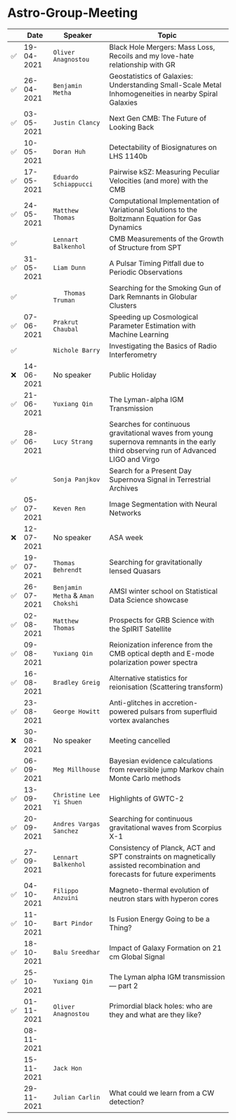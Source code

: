 # Astro-Group-Meeting

| | Date| Speaker | Topic |
| --- | --- | --- | --- |
| ✅ | 19-04-2021 | `Oliver Anagnostou` | Black Hole Mergers: Mass Loss, Recoils and my love-hate relationship with GR |
| ✅ | 26-04-2021 | `Benjamin Metha` | Geostatistics of Galaxies: Understanding Small-Scale Metal Inhomogeneities in nearby Spiral Galaxies |
| ✅ | 03-05-2021 | `Justin Clancy` | Next Gen CMB: The Future of Looking Back |
| ✅ | 10-05-2021 | `Doran Huh` | Detectability of Biosignatures on LHS 1140b |
| ✅ | 17-05-2021 | `Eduardo Schiappucci` | Pairwise kSZ: Measuring Peculiar Velocities (and more) with the CMB |
| ✅ | 24-05-2021 | `Matthew Thomas` | Computational Implementation of Variational Solutions to the Boltzmann Equation for Gas Dynamics |
| ✅ | | `Lennart Balkenhol` | CMB Measurements of the Growth of Structure from SPT |
| ✅ | 31-05-2021 | `Liam Dunn` | A Pulsar Timing Pitfall due to Periodic Observations |
| ✅ | | `	Thomas Truman` | Searching for the Smoking Gun of Dark Remnants in Globular Clusters |
| ✅ | 07-06-2021 | `Prakrut Chaubal` | Speeding up Cosmological Parameter Estimation with Machine Learning |
| ✅ | | `Nichole Barry` | Investigating the Basics of Radio Interferometry |
| ❌ | 14-06-2021 | No speaker | Public Holiday |
| ✅ | 21-06-2021 | `Yuxiang Qin` | The Lyman-alpha IGM Transmission |
| ✅ | 28-06-2021 | `Lucy Strang` | Searches for continuous gravitational waves from young supernova remnants in the early third observing run of Advanced LIGO and Virgo |
| ✅ | | `Sonja Panjkov` | Search for a Present Day Supernova Signal in Terrestrial Archives |
| ✅ | 05-07-2021 | `Keven Ren` | Image Segmentation with Neural Networks |
| ❌ | 12-07-2021 | No speaker | ASA week |
| ✅ | 19-07-2021 | `Thomas Behrendt` | Searching for gravitationally lensed Quasars |
| ✅ | 26-07-2021 | `Benjamin Metha` & `Aman Chokshi` | AMSI winter school on Statistical Data Science showcase |
| ✅ | 02-08-2021 | `Matthew Thomas` | Prospects for GRB Science with the SpIRIT Satellite |
| ✅ | 09-08-2021 | `Yuxiang Qin` | Reionization inference from the CMB optical depth and E-mode polarization power spectra |
| ✅ | 16-08-2021 | `Bradley Greig` | Alternative statistics for reionisation (Scattering transform) |
| ✅ | 23-08-2021 | `George Howitt` | Anti-glitches in accretion-powered pulsars from superfluid vortex avalanches |
| ❌ | 30-08-2021 | No speaker | Meeting cancelled |
| ✅ | 06-09-2021 | `Meg Millhouse` | Bayesian evidence calculations from reversible jump Markov chain Monte Carlo methods |
| ✅ | 13-09-2021 | `Christine Lee Yi Shuen` | Highlights of GWTC-2 |
| ✅ | 20-09-2021 | `Andres Vargas Sanchez`| Searching for continuous gravitational waves from Scorpius X-1 |
| ✅ | 27-09-2021 | `Lennart Balkenhol` | Consistency of Planck, ACT and SPT constraints on magnetically assisted recombination and forecasts for future experiments |
| ✅ | 04-10-2021 | `Filippo Anzuini` | Magneto-thermal evolution of neutron stars with hyperon cores |
| ✅ | 11-10-2021 | `Bart Pindor` | Is Fusion Energy Going to be a Thing? |
| ✅ | 18-10-2021 | `Balu Sreedhar` | Impact of Galaxy Formation on 21 cm Global Signal |
| ✅ | 25-10-2021 | `Yuxiang Qin` | The Lyman alpha IGM transmission — part 2 |
| ✅ | 01-11-2021 | `Oliver Anagnostou` | Primordial black holes: who are they and what are they like? |
| | 08-11-2021 |  | |
| | 15-11-2021 | `Jack Hon` |
| | 29-11-2021 | `Julian Carlin` | What could we learn from a CW detection? |
